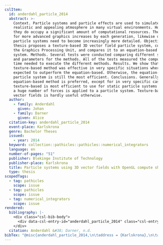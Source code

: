 ```yaml
---
cslItem:
  id: anderdahl_particle_2014
  abstract: >-
    Context. Particle systems and particle effects are used to simulate a
    realistic and appealing atmosphere in many virtual environments. However,
    they do occupy a significant amount of computational resources. The demand
    for more advanced graphics increases by each generation, likewise does
    particle systems need to become increasingly more detailed. Objectives. This
    thesis proposes a texture-based 3D vector field particle system, computed on
    the Graphics Processing Unit, and compares it to an equation-based particle
    system. Methods. Several tests were conducted comparing different situations
    and parameters for the methods. All of the tests measured the computational
    time needed to execute the different methods. Results. We show that the
    texture-based method was effective in very specific situations where it was
    expected to outperform the equation-based. Otherwise, the equation-based
    particle system is still the most efficient. Conclusions. Generally the
    equation-based method is preferred, except for in very specific cases. The
    texture-based is most efficient to use for static particle systems and when
    a huge number of forces is applied to a particle system. Texture-based
    vector fields is hardly useful otherwise.
  author:
    - family: Anderdahl
      given: Johan
    - family: Darner
      given: Alice
  citation-key: anderdahl_particle_2014
  event-place: Karlskrona
  genre: Bachelor Theses
  issued:
    - year: 2014
  keyword: collection::pathicles::pathicles::numerical_integrators
  language: en
  number-of-pages: "51"
  publisher: Blekinge Institute of Technology
  publisher-place: Karlskrona
  title: Particle systems using 3D vector fields with OpenGL compute shaders
  type: thesis
scopedTags:
  - tag: pathicles
    scope: issue
  - tag: pathicles
    scope: issue
  - tag: numerical_integrators
    scope: issue
rendered:
  bibliography: |-
    <div class="csl-bib-body">
      <div data-csl-entry-id="anderdahl_particle_2014" class="csl-entry">Anderdahl, J., &#38; Darner, A. n.d.. <i>Particle systems using 3D vector fields with OpenGL compute shaders</i> [Bachelor Theses]. Blekinge Institute of Technology.</div>
    </div>
  citation: Anderdahl &#38; Darner, n.d.
bibTex: "@misc{anderdahl_particle_2014,\n\taddress = {Karlskrona},\n\tauthor = {Anderdahl, Johan and Darner, Alice},\n\tschool = {Blekinge Institute of Technology},\n\ttitle = {Particle systems using 3D vector fields with {OpenGL} compute shaders},\n\ttype = {Bachelor {Theses}},\n}\n\n"
---
```

